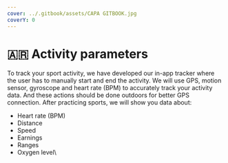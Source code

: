 ```yaml
---
cover: ../.gitbook/assets/CAPA GITBOOK.jpg
coverY: 0
---
```


# 🇦🇷 Activity parameters

To track your sport activity, we have developed our in-app tracker where the user has to manually start and end the activity. We will use GPS, motion sensor, gyroscope and heart rate (BPM) to accurately track your activity data. And these actions should be done outdoors for better GPS connection. After practicing sports, we will show you data about:

* Heart rate (BPM)
* Distance&#x20;
* Speed&#x20;
* Earnings&#x20;
* Ranges
* Oxygen level\
